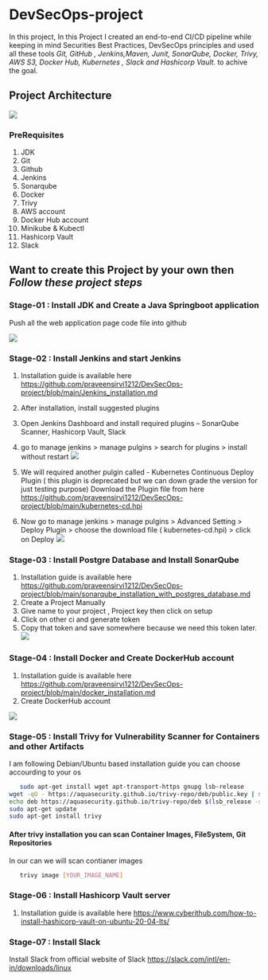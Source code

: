 # DevSecOps-project

In this project, In this Project I created an end-to-end CI/CD pipeline while keeping in mind Securities Best Practices, DevSecOps principles and used all these tools *Git, GitHub , Jenkins,Maven, Junit, SonarQube, Docker, Trivy, AWS S3, Docker Hub, Kubernetes , Slack and Hashicorp Vault.*  to achive the goal.


## Project Architecture
![](https://github.com/praveensirvi1212/DevSecOps-project/blob/main/Images/architecture.png)

### PreRequisites
1. JDK 
1. Git 
1. Github
1. Jenkins
1. Sonarqube
1. Docker
1. Trivy
1. AWS account
1. Docker Hub account
1. Minikube & Kubectl
1. Hashicorp Vault
1. Slack

## Want to create this Project by your own  then *Follow these  project steps*

### Stage-01 : Install JDK and Create a Java Springboot application
Push all the web application page code file into github

![](https://github.com/praveensirvi1212/DevSecOps-project/blob/main/Images/code.png) 

### Stage-02 : Install Jenkins and start Jenkins 
1. Installation guide is available here  https://github.com/praveensirvi1212/DevSecOps-project/blob/main/Jenkins_installation.md
1. After installation, install suggested plugins
1. Open Jenkins Dashboard and install required plugins – SonarQube Scanner, Hashicorp Vault, Slack
1. go to manage jenkins > manage pulgins > search for plugins > install without restart
![](https://github.com/praveensirvi1212/DevSecOps-project/blob/main/Images/jenkins.png) 

1. We will required another pulgin called - Kubernetes Continuous Deploy Plugin ( this plugin is deprecated but we can down grade the version for just testing purpose)
Download the Plugin file from here https://github.com/praveensirvi1212/DevSecOps-project/blob/main/kubernetes-cd.hpi
1. Now go to manage jenkins > manage pulgins > Advanced Setting > Deploy Plugin > choose the download file ( kubernetes-cd.hpi) > click on Deploy
![](https://github.com/praveensirvi1212/DevSecOps-project/blob/main/Images/plugins.png) 

### Stage-03 : Install Postgre Database and Install SonarQube
1. Installation guide is available here https://github.com/praveensirvi1212/DevSecOps-project/blob/main/sonarqube_installation_with_postgres_database.md
1. Create a Project Manually
1.  Give name to your project , Project key then click on setup
1.  Click on other ci and generate token
1.  Copy that token and save somewhere because we need this token later.
![](https://github.com/praveensirvi1212/jenkins_sonarqube_basic_project/blob/main/images/Screenshot%20from%202023-02-16%2012-47-08.png) 

### Stage-04 : Install Docker and Create DockerHub account
1. Installation guide is available here https://github.com/praveensirvi1212/DevSecOps-project/blob/main/docker_installation.md
1. Create DockerHub account 

![](https://github.com/praveensirvi1212/DevSecOps-project/blob/main/Images/dockerhub.png) 


### Stage-05 : Install Trivy for Vulnerability Scanner for Containers and other Artifacts
I am following  Debian/Ubuntu  based installation guide you can choose accourding to your os

```sh 
   sudo apt-get install wget apt-transport-https gnupg lsb-release
wget -qO - https://aquasecurity.github.io/trivy-repo/deb/public.key | sudo apt-key add -
echo deb https://aquasecurity.github.io/trivy-repo/deb $(lsb_release -sc) main | sudo tee -a /etc/apt/sources.list.d/trivy.list
sudo apt-get update
sudo apt-get install trivy
   ``` 
#### After trivy installation you can scan Container Images, FileSystem, Git Repositories
In our can we will scan contianer images

```sh 
   trivy image [YOUR_IMAGE_NAME]
   ``` 

### Stage-06 : Install Hashicorp Vault server 
1. Installation guide is available here https://www.cyberithub.com/how-to-install-hashicorp-vault-on-ubuntu-20-04-lts/

### Stage-07 : Install Slack
Install Slack from official website of Slack https://slack.com/intl/en-in/downloads/linux
